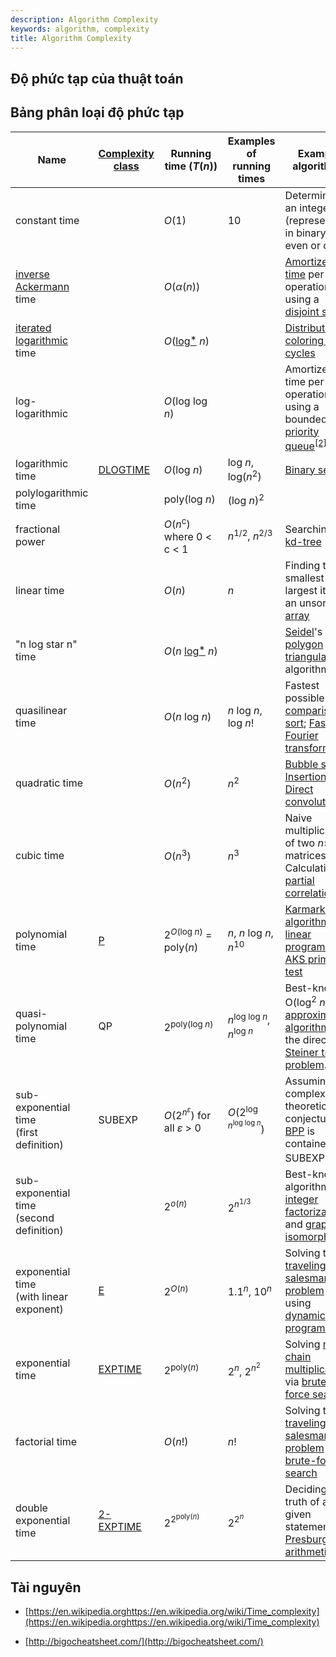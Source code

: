 ```yaml
---
description: Algorithm Complexity
keywords: algorithm, complexity
title: Algorithm Complexity
---
```


## Độ phức tạp của thuật toán

## Bảng phân loại độ phức tạp

<table>
  <thead>
    <tr>
      <th>Name</th>
      <th><a href="https://en.wikipedia.org/wiki/Complexity_class" title="Complexity class">Complexity class</a></th>
      <th>Running time (<i>T</i>(<i>n</i>))</th>
      <th>Examples of running times</th>
      <th>Example algorithms</th>
    </tr>
  </thead>
  <tbody>
    <tr>
      <td>constant time</td>
      <td></td>
      <td><i>O</i>(1)</td>
      <td>10</td>
      <td>Determining if an integer (represented in binary) is even or odd</td>
    </tr>
    <tr>
      <td><a href="https://en.wikipedia.org/wiki/Inverse_Ackermann_function" title="Inverse Ackermann function">inverse Ackermann</a> time</td>
      <td></td>
      <td><i>O</i>(<i>α</i>(<i>n</i>))</td>
      <td></td>
      <td><a href="https://en.wikipedia.org/wiki/Amortized_time" title="Amortized time">Amortized time</a> per operation using a <a href="https://en.wikipedia.org/wiki/Disjoint_set_data_structure" title="Disjoint set data structure">disjoint set</a></td>
    </tr>
    <tr>
      <td><a href="https://en.wikipedia.org/wiki/Iterated_logarithm" title="Iterated logarithm">iterated logarithmic</a> time</td>
      <td></td>
      <td><i>O</i>(<a href="https://en.wikipedia.org/wiki/Iterated_logarithm" title="Iterated logarithm">log<span style="vertical-align: 10%">*</span></a>&nbsp;<i>n</i>)</td>
      <td></td>
      <td><a href="https://en.wikipedia.org/wiki/Cole-Vishkin_algorithm" title="Cole-Vishkin algorithm">Distributed coloring of cycles</a></td>
    </tr>
    <tr>
      <td>log-logarithmic</td>
      <td></td>
      <td><i>O</i>(log log <i>n</i>)</td>
      <td></td>
      <td>Amortized time per operation using a bounded <a href="https://en.wikipedia.org/wiki/Priority_queue" title="Priority queue">priority queue</a><sup id="cite_ref-2" class="reference"><a href="#cite_note-2">[2]</a></sup></td>
    </tr>
    <tr>
      <td>logarithmic time</td>
      <td><a href="https://en.wikipedia.org/wiki/DLOGTIME" title="DLOGTIME">DLOGTIME</a></td>
      <td><i>O</i>(log&nbsp;<i>n</i>)</td>
      <td>log&nbsp;<i>n</i>, log(<i>n</i><sup>2</sup>)</td>
      <td><a href="https://en.wikipedia.org/wiki/Binary_search" title="Binary search">Binary search</a></td>
    </tr>
    <tr>
      <td>polylogarithmic time</td>
      <td></td>
      <td>poly(log&nbsp;<i>n</i>)</td>
      <td>(log&nbsp;<i>n</i>)<sup>2</sup></td>
      <td></td>
    </tr>
    <tr>
      <td>fractional power</td>
      <td></td>
      <td><span class="texhtml"><i>O</i>(<i>n</i><sup>c</sup>)</span> where <span class="texhtml">0 &lt; c &lt; 1</span></td>
      <td><i>n</i><sup>1/2</sup>, <i>n</i><sup>2/3</sup></td>
      <td>Searching in a <a href="https://en.wikipedia.org/wiki/Kd-tree" class="mw-redirect" title="Kd-tree">kd-tree</a></td>
    </tr>
    <tr>
      <td>linear time</td>
      <td></td>
      <td><i>O</i>(<i>n</i>)</td>
      <td><i>n</i></td>
      <td>Finding the smallest or largest item in an unsorted <a href="https://en.wikipedia.org/wiki/Array_data_structure" title="Array data structure">array</a></td>
    </tr>
    <tr>
      <td>"n log star n" time</td>
      <td></td>
      <td><i>O</i>(<i>n</i>&nbsp;<a href="https://en.wikipedia.org/wiki/Iterated_logarithm" title="Iterated logarithm">log<span style="vertical-align: 10%">*</span></a>&nbsp;<i>n</i>)</td>
      <td></td>
      <td><a href="https://en.wikipedia.org/wiki/Raimund_Seidel" title="Raimund Seidel">Seidel</a>'s <a href="https://en.wikipedia.org/wiki/Polygon_triangulation" title="Polygon triangulation">polygon triangulation</a> algorithm.</td>
    </tr>
    <tr>
      <td>quasilinear time</td>
      <td></td>
      <td><i>O</i>(<i>n</i>&nbsp;log&nbsp;<i>n</i>)</td>
      <td><i>n</i>&nbsp;log&nbsp;<i>n</i>, log <i>n</i>!</td>
      <td>Fastest possible <a href="https://en.wikipedia.org/wiki/Comparison_sort" title="Comparison sort">comparison sort</a>; <a href="https://en.wikipedia.org/wiki/Fast_Fourier_transform" title="Fast Fourier transform">Fast Fourier transform</a>.</td>
    </tr>
    <tr>
      <td>quadratic time</td>
      <td></td>
      <td><i>O</i>(<i>n</i><sup>2</sup>)</td>
      <td><i>n</i><sup>2</sup></td>
      <td><a href="https://en.wikipedia.org/wiki/Bubble_sort" title="Bubble sort">Bubble sort</a>; <a href="https://en.wikipedia.org/wiki/Insertion_sort" title="Insertion sort">Insertion sort</a>; <a href="https://en.wikipedia.org/wiki/Convolution_theorem" title="Convolution theorem">Direct convolution</a></td>
    </tr>
    <tr>
      <td>cubic time</td>
      <td></td>
      <td><i>O</i>(<i>n</i><sup>3</sup>)</td>
      <td><i>n</i><sup>3</sup></td>
      <td>Naive multiplication of two <i>n</i>×<i>n</i> matrices. Calculating <a href="https://en.wikipedia.org/wiki/Partial_correlation" title="Partial correlation">partial correlation</a>.</td>
    </tr>
    <tr>
      <td>polynomial time</td>
      <td><a href="https://en.wikipedia.org/wiki/P_(complexity)" title="P (complexity)">P</a></td>
      <td>2<sup><i>O</i>(log&nbsp;<i>n</i>)</sup> = poly(<i>n</i>)</td>
      <td><i>n</i>, <i>n</i>&nbsp;log&nbsp;<i>n</i>, <i>n</i><sup>10</sup></td>
      <td><a href="https://en.wikipedia.org/wiki/Karmarkar%27s_algorithm" title="Karmarkar's algorithm">Karmarkar's algorithm</a> for <a href="https://en.wikipedia.org/wiki/Linear_programming" title="Linear programming">linear programming</a>; <a href="https://en.wikipedia.org/wiki/AKS_primality_test" title="AKS primality test">AKS primality test</a></td>
    </tr>
    <tr>
      <td>quasi-polynomial time</td>
      <td>QP</td>
      <td>2<sup>poly(log&nbsp;<i>n</i>)</sup></td>
      <td><i>n</i><sup>log&nbsp;log&nbsp;<i>n</i></sup>, <i>n</i><sup>log&nbsp;<i>n</i></sup></td>
      <td>Best-known O(log<sup>2</sup> <i>n</i>)-<a href="https://en.wikipedia.org/wiki/Approximation_algorithm" title="Approximation algorithm">approximation algorithm</a> for the directed <a href="https://en.wikipedia.org/wiki/Steiner_tree_problem" title="Steiner tree problem">Steiner tree problem</a>.</td>
    </tr>
    <tr>
      <td>sub-exponential time
        <br> (first definition)
      </td>
      <td>SUBEXP</td>
      <td><i>O</i>(2<sup><i>n</i><sup><i>ε</i></sup></sup>) for all <i>ε</i>&nbsp;&gt;&nbsp;0</td>
      <td><i>O</i>(2<sup>log <i>n</i><sup>log log <i>n</i></sup></sup>)</td>
      <td>Assuming complexity theoretic conjectures, <a href="https://en.wikipedia.org/wiki/Bounded-error_probabilistic_polynomial" class="mw-redirect" title="Bounded-error probabilistic polynomial">BPP</a> is contained in SUBEXP.<sup id="cite_ref-bpp_3-0" class="reference"><a href="#cite_note-bpp-3">[3]</a></sup></td>
    </tr>
    <tr>
      <td>sub-exponential time
        <br> (second definition)
      </td>
      <td></td>
      <td>2<sup><i>o</i>(<i>n</i>)</sup></td>
      <td>2<sup><i>n</i><sup>1/3</sup></sup>
      </td>
      <td>Best-known algorithm for <a href="https://en.wikipedia.org/wiki/Integer_factorization" title="Integer factorization">integer factorization</a> and <a href="https://en.wikipedia.org/wiki/Graph_isomorphism_problem" title="Graph isomorphism problem">graph isomorphism</a></td>
    </tr>
    <tr>
      <td>exponential time
        <br> (with linear exponent)
      </td>
      <td><a href="https://en.wikipedia.org/wiki/E_(complexity)" title="E (complexity)">E</a></td>
      <td>2<sup><i>O</i>(<i>n</i>)</sup></td>
      <td>1.1<sup><i>n</i></sup>, 10<sup><i>n</i></sup></td>
      <td>Solving the <a href="https://en.wikipedia.org/wiki/Traveling_salesman_problem" class="mw-redirect" title="Traveling salesman problem">traveling salesman problem</a> using <a href="https://en.wikipedia.org/wiki/Dynamic_programming" title="Dynamic programming">dynamic programming</a></td>
    </tr>
    <tr>
      <td>exponential time</td>
      <td><a href="https://en.wikipedia.org/wiki/EXPTIME" title="EXPTIME">EXPTIME</a></td>
      <td>2<sup>poly(<i>n</i>)</sup></td>
      <td>2<sup><i>n</i></sup>, 2<sup><i>n</i><sup>2</sup></sup>
      </td>
      <td>Solving <a href="https://en.wikipedia.org/wiki/Matrix_chain_multiplication" title="Matrix chain multiplication">matrix chain multiplication</a> via <a href="https://en.wikipedia.org/wiki/Brute-force_search" title="Brute-force search">brute-force search</a></td>
    </tr>
    <tr>
      <td>factorial time</td>
      <td></td>
      <td><i>O</i>(<i>n</i>!)</td>
      <td><i>n</i>!</td>
      <td>Solving the <a href="https://en.wikipedia.org/wiki/Travelling_salesman_problem" title="Travelling salesman problem">traveling salesman problem</a> via <a href="https://en.wikipedia.org/wiki/Brute-force_search" title="Brute-force search">brute-force search</a></td>
    </tr>
    <tr>
      <td>double exponential time</td>
      <td><a href="https://en.wikipedia.org/wiki/2-EXPTIME" title="2-EXPTIME">2-EXPTIME</a></td>
      <td>2<sup>2<sup>poly(<i>n</i>)</sup></sup>
      </td>
      <td>2<sup>2<sup><i>n</i></sup></sup>
      </td>
      <td>Deciding the truth of a given statement in <a href="https://en.wikipedia.org/wiki/Presburger_arithmetic" title="Presburger arithmetic">Presburger arithmetic</a></td>
    </tr>
  </tbody>
</table>

## Tài nguyên

- [https://en.wikipedia.orghttps://en.wikipedia.org/wiki/Time_complexity](https://en.wikipedia.orghttps://en.wikipedia.org/wiki/Time_complexity)

- [http://bigocheatsheet.com/](http://bigocheatsheet.com/)
